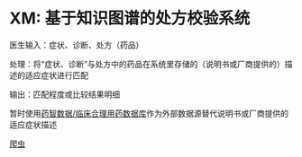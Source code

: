 # XM: 基于知识图谱的处方校验系统

医生输入：症状、诊断、处方（药品）

处理：将“症状、诊断”与处方中的药品在系统里存储的（说明书或厂商提供的）描述的适应症状进行匹配

输出：匹配程度或比较结果明细

暂时使用[药智数据/临床合理用药数据库](https://db.yaozh.com/clinicaldrug?name=&yaoli=&zhuzhi=%E5%8F%91%E7%83%AD&xianghuzuoyong=&yaodong=&first=%E5%85%A8%E9%83%A8)作为外部数据源替代说明书或厂商提供的适应症状描述

[爬虫](./crawler/crawler)
